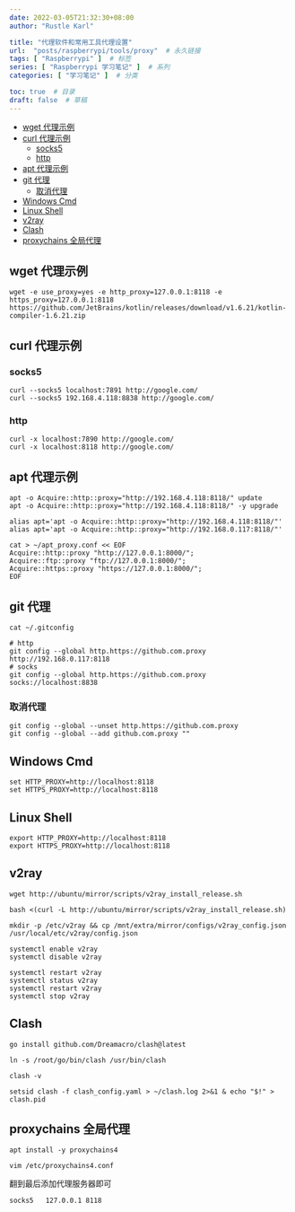```yaml
---
date: 2022-03-05T21:32:30+08:00
author: "Rustle Karl"

title: "代理软件和常用工具代理设置"
url:  "posts/raspberrypi/tools/proxy"  # 永久链接
tags: [ "Raspberrypi" ]  # 标签
series: [ "Raspberrypi 学习笔记" ]  # 系列
categories: [ "学习笔记" ]  # 分类

toc: true  # 目录
draft: false  # 草稿
---
```


- [wget 代理示例](#wget-代理示例)
- [curl 代理示例](#curl-代理示例)
  - [socks5](#socks5)
  - [http](#http)
- [apt 代理示例](#apt-代理示例)
- [git 代理](#git-代理)
  - [取消代理](#取消代理)
- [Windows Cmd](#windows-cmd)
- [Linux Shell](#linux-shell)
- [v2ray](#v2ray)
- [Clash](#clash)
- [proxychains 全局代理](#proxychains-全局代理)

## wget 代理示例

```shell
wget -e use_proxy=yes -e http_proxy=127.0.0.1:8118 -e https_proxy=127.0.0.1:8118 https://github.com/JetBrains/kotlin/releases/download/v1.6.21/kotlin-compiler-1.6.21.zip
```

## curl 代理示例

### socks5

```shell
curl --socks5 localhost:7891 http://google.com/
curl --socks5 192.168.4.118:8838 http://google.com/
```

### http

```shell
curl -x localhost:7890 http://google.com/
curl -x localhost:8118 http://google.com/
```

## apt 代理示例

```shell
apt -o Acquire::http::proxy="http://192.168.4.118:8118/" update
apt -o Acquire::http::proxy="http://192.168.4.118:8118/" -y upgrade
```

```shell
alias apt='apt -o Acquire::http::proxy="http://192.168.4.118:8118/"'
alias apt='apt -o Acquire::http::proxy="http://192.168.0.117:8118/"'
```

```shell
cat > ~/apt_proxy.conf << EOF
Acquire::http::proxy "http://127.0.0.1:8000/";
Acquire::ftp::proxy "ftp://127.0.0.1:8000/";
Acquire::https::proxy "https://127.0.0.1:8000/";
EOF
```

## git 代理

```shell
cat ~/.gitconfig
```

```shell
# http
git config --global http.https://github.com.proxy http://192.168.0.117:8118
# socks
git config --global http.https://github.com.proxy socks://localhost:8838
```

### 取消代理

```shell
git config --global --unset http.https://github.com.proxy
git config --global --add github.com.proxy ""
```

## Windows Cmd

```
set HTTP_PROXY=http://localhost:8118
set HTTPS_PROXY=http://localhost:8118
```

## Linux Shell

```
export HTTP_PROXY=http://localhost:8118
export HTTPS_PROXY=http://localhost:8118
```

## v2ray

```shell
wget http://ubuntu/mirror/scripts/v2ray_install_release.sh
```

```shell
bash <(curl -L http://ubuntu/mirror/scripts/v2ray_install_release.sh)
```

```shell
mkdir -p /etc/v2ray && cp /mnt/extra/mirror/configs/v2ray_config.json /usr/local/etc/v2ray/config.json
```

```shell
systemctl enable v2ray
systemctl disable v2ray
```

```shell
systemctl restart v2ray
systemctl status v2ray
systemctl restart v2ray
systemctl stop v2ray
```

## Clash

```shell
go install github.com/Dreamacro/clash@latest
```

```shell
ln -s /root/go/bin/clash /usr/bin/clash
```

```shell
clash -v
```

```shell
setsid clash -f clash_config.yaml > ~/clash.log 2>&1 & echo "$!" > clash.pid
```

## proxychains 全局代理

```shell
apt install -y proxychains4
```

```shell
vim /etc/proxychains4.conf
```

翻到最后添加代理服务器即可

```shell
socks5   127.0.0.1 8118
```
